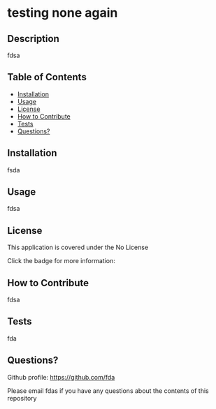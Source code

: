# testing none again  

  ## Description

  fdsa

  ## Table of Contents

  - [Installation](#installation)
  - [Usage](#usage)
  - [License](#license)
  - [How to Contribute](#how-to-contribute)
  - [Tests](#tests)
  - [Questions?](#questions)

  ## Installation

  fsda

  ## Usage

  fdsa

  ## License

  
  This application is covered under the No License

  Click the badge for more information: 
  
  

  ## How to Contribute

  fdsa

  ## Tests

  fda

  ## Questions?

  Github profile: https://github.com/fda

  Please email fdas if you have any questions about the contents of this repository

